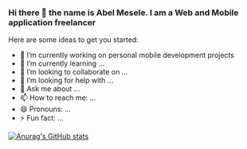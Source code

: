 ### Hi there 👋 the name is Abel Mesele. I am a Web and Mobile application freelancer

Here are some ideas to get you started:

- 🔭 I’m currently working on personal mobile development projects
- 🌱 I’m currently learning ...
- 👯 I’m looking to collaborate on ...
- 🤔 I’m looking for help with ...
- 💬 Ask me about ...
- 📫 How to reach me: ...
- 😄 Pronouns: ...
- ⚡ Fun fact: ...

[![Anurag's GitHub stats](https://github-readme-stats.vercel.app/api?username=AtoBrightSide)](https://github.com/anuraghazra/github-readme-stats)
